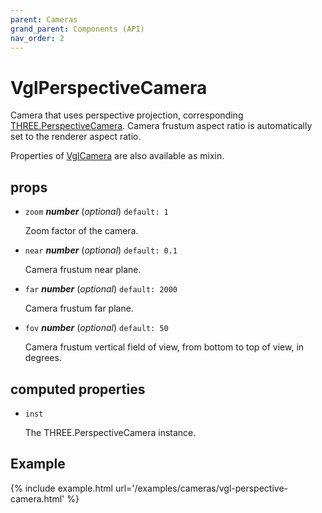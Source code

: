 ```yaml
---
parent: Cameras
grand_parent: Components (API)
nav_order: 2
---
```

# VglPerspectiveCamera

Camera that uses perspective projection,
corresponding [THREE.PerspectiveCamera](https://threejs.org/docs/index.html#api/cameras/PerspectiveCamera).
Camera frustum aspect ratio is automatically set to the renderer aspect ratio.

Properties of [VglCamera](vgl-camera) are also available as mixin. 

## props 

- `zoom` ***number*** (*optional*) `default: 1` 

  Zoom factor of the camera. 

- `near` ***number*** (*optional*) `default: 0.1` 

  Camera frustum near plane. 

- `far` ***number*** (*optional*) `default: 2000` 

  Camera frustum far plane. 

- `fov` ***number*** (*optional*) `default: 50` 

  Camera frustum vertical field of view, from bottom to top of view, in degrees. 

## computed properties 

- `inst` 

  The THREE.PerspectiveCamera instance. 


## Example

{% include example.html url='/examples/cameras/vgl-perspective-camera.html' %}

